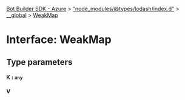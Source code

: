 [Bot Builder SDK - Azure](../README.md) > ["node_modules/@types/lodash/index.d"](../modules/_node_modules__types_lodash_index_d_.md) > [__global](../modules/_node_modules__types_lodash_index_d_.__global.md) > [WeakMap](../interfaces/_node_modules__types_lodash_index_d_.__global.weakmap.md)



# Interface: WeakMap

## Type parameters
#### K :  `any`
#### V 

